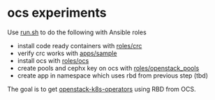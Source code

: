 # ocs experiments

Use [run.sh](run.sh) to do the following with Ansible roles

- install code ready containers with [roles/crc](roles/crc)
- verify crc works with [apps/sample](apps/sample)
- install ocs with [roles/ocs](roles/ocs)
- create pools and cephx key on ocs with [roles/openstack_pools](roles/openstack_pools)
- create app in namespace which uses rbd from previous step (tbd)

The goal is to get [openstack-k8s-operators](https://github.com/openstack-k8s-operators/dev-tools) using RBD from OCS.
